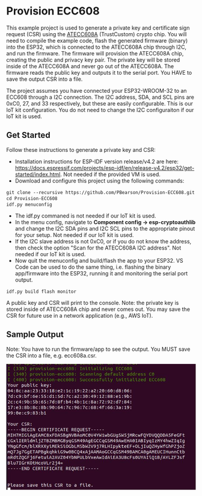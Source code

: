 # Provision ECC608

This example project is used to generate a private key and certificate sign request (CSR) using the [ATECC608A](https://www.microchip.com/wwwproducts/en/atecc608a) (TrustCustom) crypto chip. You will need to compile the example code, flash the generated firmware (binary) into the ESP32, which is connected to the ATECC608A chip through I2C, and run the firmware. The firmware will provision the ATECC608A chip, creating the public and privacy key pair. The private key will be stored inside of the ATECC608A and never go out of the ATECC608A. The firmware reads the public key and outputs it to the serial port. You HAVE to save the output CSR into a file.

The project assumes you have connected your ESP32-WROOM-32 to an ECC608 through a I2C connection. The I2C address, SDA, and SCL pins are 0xC0, 27, and 33 respectively, but these are easily configurable. This is our IoT kit configuration. You do not need to change the I2C configuraiton if our IoT kit is used.

## Get Started

Follow these instructions to generate a private key and CSR:

- Installation instructions for ESP-IDF version release/v4.2 are here: https://docs.espressif.com/projects/esp-idf/en/release-v4.2/esp32/get-started/index.html. Not needed if the provided VM is used.
- Download and configure this project using the following commands:
```
git clone --recursive https://github.com/PBearson/Provision-ECC608.git
cd Provision-ECC608
idf.py menuconfig
```
- The idf.py commaned is not needed if our IoT kit is used.
- In the menu config, navigate to **Component config -> esp-cryptoauthlib** and change the I2C SDA pins and I2C SCL pins to the appropriate pinout for your setup. Not needed if our IoT kit is used.
- If the I2C slave address is not 0xC0, or if you do not know the address, then check the option "Scan for the ATECC608A I2C address". Not needed if our IoT kit is used.
- Now quit the menuconfig and build/flash the app to your ESP32. VS Code can be used to do the same thing, i.e. flashing the binary app/firmware into the ESP32, running it and monitoring the serial port output.
```
idf.py build flash monitor
```

A public key and CSR will print to the console. Note: the private key is stored inside of ATECC608A chip and never comes out. You may save the CSR for future use in a network application (e.g., AWS IoT).

## Sample Output

Note: You have to run the firmware/app to see the output. You MUST save the CSR into a file, e.g. ecc608a.csr.

![Sample output](provision-ecc608-sample.JPG)
